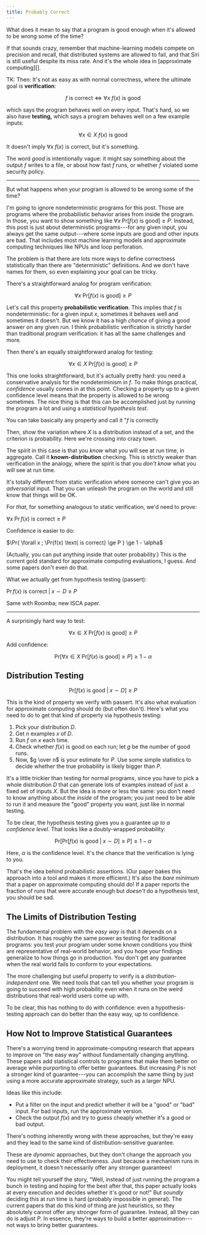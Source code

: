 ```yaml
---
title: Probably Correct
---
```

What does it mean to say that a program is good enough when it's allowed to be wrong some of the time?

If that sounds crazy, remember that machine-learning models compete on precision and recall, that distributed systems are allowed to fail, and that Siri is still useful despite its miss rate.
And it's the whole idea in [approximate computing][].

TK: Then: It's not as easy as with normal correctness, where the ultimate goal is **verification**:

$$f \text{ is correct}
  \Leftrightarrow
  \forall x \; f(x) \text{ is good}$$

which says the program behaves well on every input. That's hard, so we also have **testing,** which says a program behaves well on a few example inputs:

$$\forall x \in X \; f(x) \text{ is good}$$

It doesn't imply $\forall x \; f(x) \text{ is correct}$, but it's something.

The word *good* is intentionally vague: it might say something about the output $f$ writes to a file, or about how fast $f$ runs, or whether $f$ violated some security policy.

---

But what happens when your program is allowed to be wrong some of the time?

I'm going to ignore nondeterministic programs for this post. Those are programs where the probabilistic behavior arises from inside the program. In those, you want to show something like $\forall x \; \text{Pr}\left[ f(x) \text{ is good} \right] \ge P$. Instead, this post is just about deterministic programs---for any given input, you always get the same output---where some inputs are good and other inputs are bad. That includes most machine learning models and approximate computing techniques like NPUs and loop perforation.

The problem is that there are lots more ways to define correctness statistically than there are "deterministic" definitions. And we don't have names for them, so even explaining your goal can be tricky.

There's a straightforward analog for program verification:

$$\forall x \; \text{Pr}\left[ f(x) \text{ is good} \right] \ge P$$

Let's call this property **probabilistic verification**.
This implies that $f$ is nondeterministic: for a given input $x$, sometimes it behaves well and sometimes it doesn't.
But we know it has a high *chance* of giving a good answer on any given run.
I think probabilistic verification is strictly harder than traditional program verification: it has all the same challenges and more.

Then there's an equally straightforward analog for testing:

$$\forall x \in X \; 
  \text{Pr}\left[ f(x) \text{ is good} \right] \ge P$$

This one looks straightforward, but it's actually pretty hard: you need a conservative analysis for the nondeterminism in $f$.
To make things practical, *confidence* usually comes in at this point.
Checking a property up to a given confidence level means that the property is allowed to be wrong sometimes.
The nice thing is that this can be accomplished just by running the program a lot and using a *statistical hypothesis test*.

You can take basically any property and call it "$f$ is correctly 

Then, show the variation where $X$ is a distribution instead of a set, and the criterion is probability.
Here we're crossing into crazy town.

The spirit in this case is that you *know* what you will see at run time, in aggregate.
Call it **known-distribution** checking. This is strictly weaker than verification in the analogy, where the spirit is that you *don't know* what you will see at run time.

It's totally different from static verification where someone can't give you an *adversarial* input.
That you can unleash the program on the world and still know that things will be OK.

For *that*, for something analogous to static verification, we'd need to prove:

$\forall x \; \Pr{f(x) \text{ is correct}} \ge P$

Confidence is easier to do:

$\Pr{ \forall x \; \Pr{f(x) \text{ is correct} \ge P } \ge 1 - \alpha$

(Actually, you can put anything inside that outer probability.)
This is the current gold standard for approximate computing evaluations, I guess. And some papers don't even do that.

What we actually get from hypothesis testing (passert):

$\Pr{f(x) \text{ is correct} \;|\; x \sim D} \ge P$

Same with Roomba; new ISCA paper.

---

A surprisingly hard way to test:

$$\forall x \in X \; 
  \text{Pr}\left[ f(x) \text{ is good} \right] \ge P$$

Add confidence:

$$
\text{Pr}\left[
\forall x \in X \; 
  \text{Pr}\left[ f(x) \text{ is good} \right] \ge P
\right] \ge 1 - \alpha
$$

## Distribution Testing



$$
\text{Pr}\left[ f(x) \text{ is good} \;|\; x \sim D \right] \ge P
$$

This is the kind of property we verify with passert. It's also what evaluation for approximate computing should do (but often don't).
Here's what you need to do to get that kind of property via hypothesis testing:

1. Pick your distribution $D$.
2. Get $n$ examples $x$ of $D$.
3. Run $f$ on $x$ each time.
4. Check whether $f(x)$ is good on each run; let $g$ be the number of good runs.
5. Now, $g \over n$ is your estimate for $P$. Use some simple statistics to decide whether the true probability is likely bigger than $P$.

It's a little trickier than testing for normal programs, since you have to pick a whole distribution $D$ that can generate lots of examples instead of just a fixed set of inputs $X$.
But the idea is more or less the same: you don't need to know anything about the *inside* of the program; you just need to be able to run it and measure the "good" property you want, just like in normal testing.

To be clear, the hypothesis testing gives you a guarantee *up to a confidence level*.
That looks like a doubly-wrapped probability:

$$
\text{Pr}\left[
\text{Pr}\left[ f(x) \text{ is good} \;|\; x \sim D \right] \ge P
\right] \ge 1 - \alpha
$$

Here, $\alpha$ is the confidence level. It's the chance that the verification is lying to you.

That's the idea behind probabilistic assertions. (Our paper bakes this approach into a tool and makes it more efficient.)
It's also the *bare minimum* that a paper on approximate computing should do!
If a paper reports the fraction of runs that were accurate enough but *doesn't* do a hypothesis test, you should be sad.

## The Limits of Distribution Testing

The fundamental problem with the *easy way* is that it depends on a distribution.
It has roughly the same power as testing for traditional programs: you test your program under some known conditions you *think* are representative of real-world behavior, and you hope your findings generalize to how things go in production.
You don't get any guarantee when the real world fails to conform to your expectations.

The more challenging but useful property to verify is a *distribution-independent* one.
We need tools that can tell you whether your program is going to succeed with high probability even when it runs on the weird distributions that real-world users come up with.

To be clear, this has nothing to do with confidence: even a hypothesis-testing approach can do better than the easy way, up to confidence.

## How Not to Improve Statistical Guarantees

There's a worrying trend in approximate-computing research that appears to improve on "the easy way" without fundamentally changing anything.
These papers add statistical controls to programs that make them better on average while purporting to offer better guarantees.
But increasing $P$ is not a stronger kind of guarantee---you can accomplish the same thing by just using a more accurate approximate strategy, such as a larger NPU.

Ideas like this include:

- Put a filter on the input and predict whether it will be a "good" or "bad" input. For bad inputs, run the approximate version.
- Check the output $f(x)$ and try to guess cheaply whether it's a good or bad output.

There's nothing inherently wrong with these approaches, but they're easy and they lead to the same kind of distribution-sensitive guarantee.

These are *dynamic* approaches, but they don't change the approach you need to use to check their effectiveness.
Just because a mechanism runs in deployment, it doesn't necessarily offer any stronger guarantees!

You might tell yourself the story, "Well, instead of just running the program a bunch in testing and hoping for the best after that, this paper actually looks at every execution and decides whether it's good or not!" But *soundly* deciding this at run time is hard (probably impossible in general).
The current papers that do this kind of thing are just heuristics, so they absolutely cannot offer any stronger form of guarantee.
Instead, all they can do is adjust $P$.
In essence, they're ways to build a better approximation---not ways to bring better guarantees.